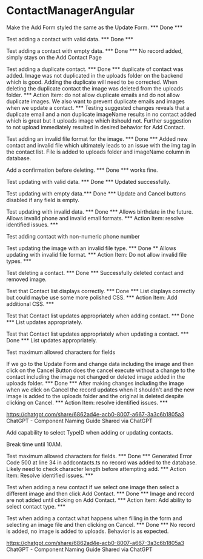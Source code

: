 # ContactManagerAngular
Make the Add Form styled the same as the Update Form. *** Done ***
 
Test adding a contact with valid data. *** Done ***
 
Test adding a contact with empty data. *** Done *** No record added, simply stays on the Add Contact Page
 
Test adding a duplicate contact. *** Done *** duplicate of contact was added. Image was not duplicated in the uploads folder on the backend which is good. Adding the duplicate will need to be corrected. When deleting the duplicate contact the image was deleted from the uploads folder. *** Action Item: do not allow duplicate emails and do not allow duplicate images. We also want to prevent duplicate emails and images when we update a contact. *** Testing suggested changes reveals that a duplicate email and a non duplicate imageName results in no contact added which is great but it uploads image which itshould not. Further suggestion to not upload immediately resulted in desired behavior for Add Contact.
 
Test adding an invalid file format for the image. *** Done *** Added new contact and invalid file which ultimately leads to an issue with the img tag in the contact list. File is added to uploads folder and imageName column in database.
 
Add a confirmation before deleting. *** Done *** works fine.
 
Test updating with valid data. *** Done *** Updated successfully.
 
Test updating with empty data.*** Done *** Update and Cancel buttons disabled if any field is empty.
 
Test updating with invalid data.  *** Done *** Allows birthdate in the future.  Allows invalid phone and invalid email formats.  *** Action Item: resolve identified issues. ***
 
Test adding contact with non-numeric phone number
 
Test updating the image with an invalid file type. *** Done ** Allows updating with invalid file format.  *** Action Item: Do not allow invalid file types. ***
 
Test deleting a contact. *** Done *** Successfully deleted contact and removed image.
 
Test that Contact list displays correctly. *** Done *** List displays correctly but could maybe use some more polished CSS.  *** Action Item: Add additional CSS. ***
 
Test that Contact list updates appropriately when adding contact. *** Done *** List updates appropriately.
 
Test that Contact list updates appropriately when updating a contact. *** Done *** List updates appropriately.
 
Test maximum allowed characters for fields
 
If we go to the Update Form and change data including the image and then click on the Cancel Button does the cancel execute without a change to the contact including the image not changed or deleted image added in the uploads folder. *** Done *** After making changes including the image when we click on Cancel the record updates when it shouldn't and the new image is added to the uploads folder and the original is deleted despite clicking on Cancel. *** Action Item: resolve identified issues. ***
 
https://chatgpt.com/share/6862ad4e-acb0-8007-a667-3a3c6b1805a3
ChatGPT - Component Naming Guide
Shared via ChatGPT
 
Add capability to select TypeID when adding or updating contacts.
 
Break time until 10AM.
 
Test maximum allowed characters for fields. *** Done *** Generated Error Code 500 at line 34 in addcontacts.ts no record was added to the database. Likely need to check character length before attempting add. *** Action Item: Resolve identified issues. ***
 
Test when adding a new contact if we select one image then select a different image and then click Add Contact. *** Done *** Image and record are not added until clicking on Add Contact. *** Action Item: Add ability to select contact type. ***
 
Test when adding a contact what happens when filling in the form and selecting an image file and then clicking on Cancel. *** Done *** No record is added, no image is added to uploads. Behavior is as expected.
 
https://chatgpt.com/share/6862ad4e-acb0-8007-a667-3a3c6b1805a3
ChatGPT - Component Naming Guide
Shared via ChatGPT
 